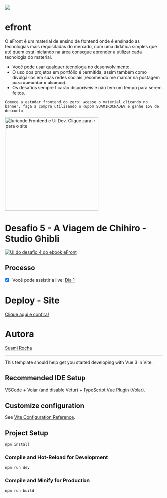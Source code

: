 ![](https://cdn.discordapp.com/attachments/1102358848750231604/1175979737898819615/image.png?ex=656d337a&is=655abe7a&hm=4ca3b81e5d8917d563478ed988559e2ccf60642a1e119c80e7752e598b0f5c20&)
# efront
O eFront é um material de ensino de frontend onde é ensinado as tecnologias mais requisitadas do mercado, com uma didática simples que até quem está iniciando na área consegue aprender a utilizar cada tecnologia do material.

- Você pode usar qualquer tecnologia no desenvolvimento.
- O uso dos projetos em portfólio é permitida, assim também como divulgá-los em suas redes sociais (recomendo me marcar na postagem para aumentar o alcance).
- Os desafios sempre ficarão disponíveis e não tem um tempo para serem feitos.

```Comece a estudar frontend do zero! Acesse o material clicando no banner, faça a compra utilizando o cupom SUAMIROCHADEV e ganhe 15% de desconto ```

<a href="https://iuricode.com/efront/">
  <img src="https://cdn.discordapp.com/attachments/1102358848750231604/1175981959336448153/ClickIuricode.png?ex=656d358b&is=655ac08b&hm=b84c7562f402432b3ab99337e07f7fe5baaff73eb9b9e87683ffeda6fe70af8b" alt="Iuricode Frontend e Ui Dev. Clique para ir para o site" width="300px" />
</a>

# Desafio 5 - A Viagem de Chihiro - Studio Ghibli

<a href="https://iuricode.com/efront/">
  <img src="https://media.discordapp.net/attachments/1102358848750231604/1182806341773951026/image.png?ex=6586093f&is=6573943f&hm=0f5dd1a638c54af29227046c94778f156cc4e29cb4292357d0a2ce0d7f518885&=&format=webp&quality=lossless&width=822&height=468"
" alt="UI do desafio 4 do ebook eFront"/>
</a>

## Processo
- [x]  Você pode assistir a live: [Dia 1](https://www.twitch.tv/suamirochadev/schedule?vodID=1998596737)


# Deploy - Site
[Clique aqui e confira!](https://efront-desafio4.vercel.app/)


# Autora

[Suami Rocha](http://bento.me/suamirochadev)


---

This template should help get you started developing with Vue 3 in Vite.

## Recommended IDE Setup

[VSCode](https://code.visualstudio.com/) + [Volar](https://marketplace.visualstudio.com/items?itemName=Vue.volar) (and disable Vetur) + [TypeScript Vue Plugin (Volar)](https://marketplace.visualstudio.com/items?itemName=Vue.vscode-typescript-vue-plugin).

## Customize configuration

See [Vite Configuration Reference](https://vitejs.dev/config/).

## Project Setup

```sh
npm install
```

### Compile and Hot-Reload for Development

```sh
npm run dev
```

### Compile and Minify for Production

```sh
npm run build
```
